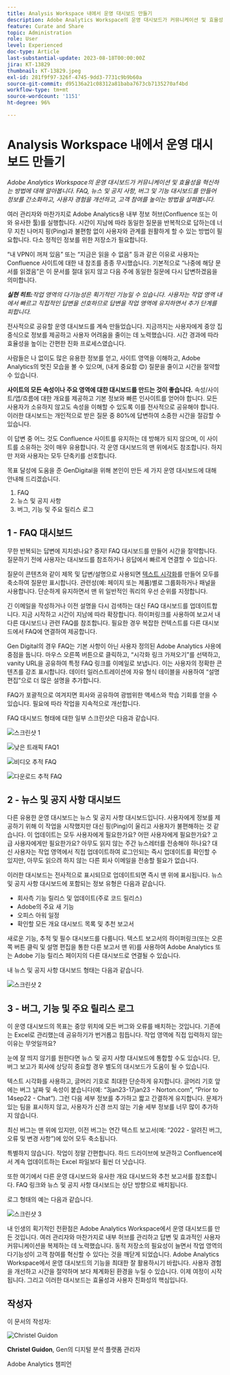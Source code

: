 ```yaml
---
title: Analysis Workspace 내에서 운영 대시보드 만들기
description: Adobe Analytics Workspace의 운영 대시보드가 커뮤니케이션 및 효율성을 혁신하는 방법에 대해 알아봅니다.
feature: Curate and Share
topic: Administration
role: User
level: Experienced
doc-type: Article
last-substantial-update: 2023-08-18T00:00:00Z
jira: KT-13829
thumbnail: KT-13829.jpeg
exl-id: 281f9f97-326f-4745-9dd3-7731c9b9b60a
source-git-commit: d95136a21c08312a81baba7673cb7135270af4bd
workflow-type: tm+mt
source-wordcount: '1151'
ht-degree: 96%

---
```


# Analysis Workspace 내에서 운영 대시보드 만들기

_Adobe Analytics Workspace의 운영 대시보드가 커뮤니케이션 및 효율성을 혁신하는 방법에 대해 알아봅니다. FAQ, 뉴스 및 공지 사항, 버그 및 기능 대시보드를 만들어 정보를 간소화하고, 사용자 경험을 개선하고, 고객 참여를 높이는 방법을 살펴봅니다._


여러 관리자와 마찬가지로 Adobe Analytics용 내부 정보 허브(Confluence 또는 이와 유사한 툴)를 실행합니다. 시간이 지남에 따라 동일한 질문을 반복적으로 답하는데 너무 지친 나머지 핑(Ping)과 불편함 없이 사용자와 관계를 원활하게 할 수 있는 방법이 필요합니다. 다소 정적인 정보를 위한 저장소가 필요합니다.

“내 VPN이 꺼져 있음” 또는 “지금은 읽을 수 없음” 등과 같은 이유로 사용자는 Confluence 사이트에 대한 내 참조를 종종 무시했습니다. 기본적으로 “나중에 해당 문서를 읽겠음”은 이 문서를 절대 읽지 않고 다음 주에 동일한 질문에 다시 답변하겠음을 의미합니다.

***실현 히트:**&#x200B;작업 영역의 다기능성은 획기적인 기능일 수 있습니다. 사용자는 작업 영역 내에서 빠르고 직접적인 답변을 선호하므로 답변을 작업 영역에 유지하면서 추가 단계를 피합니다.*

전사적으로 공유할 운영 대시보드를 계속 만들었습니다. 지금까지는 사용자에게 중앙 집중식으로 정보를 제공하고 사용자 어려움을 줄이는 데 노력했습니다. 시간 경과에 따라 효율성을 높이는 간편한 진화 프로세스였습니다.

사람들은 나 없이도 많은 유용한 정보를 얻고, 사이트 영역을 이해하고, Adobe Analytics의 멋진 모습을 볼 수 있으며, (내게 중요함 😊) 질문을 줄이고 시간을 절약할 수 있습니다.

**사이트의 모든 속성이나 주요 영역에 대한 대시보드를 만드는 것이 좋습니다.** 속성/사이트/앱/흐름에 대한 개요를 제공하고 기본 정보와 빠른 인사이트를 얻어야 합니다. 모든 사용자가 소유하지 않고도 속성을 이해할 수 있도록 이를 전사적으로 공유해야 합니다. 이러한 대시보드는 개인적으로 받은 질문 중 80%에 답변하여 소중한 시간을 절감할 수 있습니다.

이 답변 중 어느 것도 Confluence 사이트를 유지하는 데 방해가 되지 않으며, 이 사이트를 소유하는 것이 매우 유용합니다. 각 운영 대시보드의 맨 위에서도 참조합니다. 하지만 저와 사용자는 모두 단축키를 선호합니다.

목표 달성에 도움을 준 GenDigital을 위해 본인이 만든 세 가지 운영 대시보드에 대해 안내해 드리겠습니다.

1. FAQ
1. 뉴스 및 공지 사항
1. 버그, 기능 및 주요 릴리스 로그


## 1 - FAQ 대시보드

무한 반복되는 답변에 지치셨나요? 중지! FAQ 대시보드를 만들어 시간을 절약합니다. 질문하기 전에 사용자는 대시보드를 참조하거나 응답에서 빠르게 연결할 수 있습니다.

질문이 콘텐츠와 같이 제목 및 답변/설명으로 사용되면 [텍스트 시각화](https://experienceleague.adobe.com/docs/analytics/analyze/analysis-workspace/visualizations/text.html)를 만들어 모두를 축소하여 질문만 표시합니다. 관련성(예: 페이지 또는 제품)별로 그룹화하거나 패널을 사용합니다. 단순하게 유지하면서 맨 위 일반적인 쿼리의 우선 순위를 지정합니다.

긴 이메일을 작성하거나 이전 설명을 다시 검색하는 대신 FAQ 대시보드를 업데이트합니다. 지금 시작하고 시간이 지남에 따라 확장합니다. 하이퍼링크를 사용하여 보고서 내 다른 대시보드나 관련 FAQ를 참조합니다. 필요한 경우 복잡한 컨텍스트를 다른 대시보드에서 FAQ에 연결하여 제공합니다.

Gen Digital의 경우 FAQ는 기본 사항이 아닌 사용자 정의된 Adobe Analytics 사용에 중점을 둡니다. 마우스 오른쪽 버튼으로 클릭하고, “시각화 링크 가져오기”를 선택하고, vanity URL을 공유하여 특정 FAQ 링크를 이메일로 보냅니다. 이는 사용자의 정확한 콘텐츠를 강조 표시합니다. 데이터 일러스트레이션에 자유 형식 테이블을 사용하여 “설명 편집”으로 더 많은 설명을 추가합니다.

FAQ가 포괄적으로 여겨지면 회사와 공유하여 광범위한 액세스와 학습 기회를 얻을 수 있습니다. 필요에 따라 작업을 지속적으로 개선합니다.

FAQ 대시보드 형태에 대한 일부 스크린샷은 다음과 같습니다.

![스크린샷 1](assets/screenshot-1_v2.png)

![낮은 트래픽 FAQ1](assets/low-traffic-faq.png)

![비디오 추적 FAQ](assets/track-video-faq.png)

![다운로드 추적 FAQ](assets/track-downloads-faq.png)

## 2 - 뉴스 및 공지 사항 대시보드

다른 유용한 운영 대시보드는 뉴스 및 공지 사항 대시보드입니다. 사용자에게 정보를 제공하기 위해 이 작업을 시작했지만 대신 핑(Ping)이 울리고 사용자가 불편해하는 것 같습니다. 이 업데이트는 모두 사용자에게 필요한가요? 어떤 사용자에게 필요한가요? 고급 사용자에게만 필요한가요? 아무도 읽지 않는 주간 뉴스레터를 전송해야 하나요? 대신 사용자는 작업 영역에서 직접 업데이트하여 로그인되는 즉시 업데이트를 확인할 수 있지만, 아무도 읽으려 하지 않는 다른 회사 이메일을 전송할 필요가 없습니다.

이러한 대시보드는 전사적으로 표시되므로 업데이트되면 즉시 맨 위에 표시됩니다. 뉴스 및 공지 사항 대시보드에 포함되는 정보 유형은 다음과 같습니다.

- 회사측 기능 릴리스 및 업데이트(주로 코드 릴리스)
- Adobe의 주요 새 기능
- 오피스 아워 일정
- 확인할 모든 개요 대시보드 목록 및 추천 보고서

새로운 기능, 추적 및 필수 대시보드를 다룹니다. 텍스트 보고서의 하이퍼링크(또는 오른쪽 버튼 클릭 및 설명 편집을 통한 다른 보고서 맨 위)를 사용하여 Adobe Analytics 또는 Adobe 기능 릴리스 페이지의 다른 대시보드로 연결될 수 있습니다.

내 뉴스 및 공지 사항 대시보드 형태는 다음과 같습니다.

![스크린샷 2](assets/screenshot-2.png)

## 3 - 버그, 기능 및 주요 릴리스 로그

이 운영 대시보드의 목표는 중앙 위치에 모든 버그와 오류를 배치하는 것입니다. 기존에는 Excel로 관리했는데 공유하기가 번거롭고 힘듭니다. 작업 영역에 직접 입력하지 않는 이유는 무엇일까요?

눈에 잘 띄지 않기를 원한다면 뉴스 및 공지 사항 대시보드에 통합할 수도 있습니다. 단, 버그 보고가 회사에 상당히 중요할 경우 별도의 대시보드가 도움이 될 수 있습니다.

텍스트 시각화를 사용하고, 글머리 기호로 최대한 단순하게 유지합니다. 글머리 기호 앞에는 버그 날짜 및 속성이 붙습니다(예: “3jan23-17jan23 - Norton.com”, “Prior to 14sep22 - Chat”). 그런 다음 세부 정보를 추가하고 짧고 간결하게 유지합니다. 문제가 있는 팀을 표시하지 않고, 사용자가 신경 쓰지 않는 기술 세부 정보를 너무 많이 추가하지 않습니다.

최신 버그는 맨 위에 있지만, 이전 버그는 연간 텍스트 보고서(예: “2022 - 알려진 버그, 오류 및 변경 사항”)에 있어 모두 축소됩니다.

특별하지 않습니다. 작업이 정말 간편합니다. 하드 드라이브에 보관하고 Confluence에서 계속 업데이트하는 Excel 파일보다 휠씬 더 낫습니다.

또한 여기에서 다른 운영 대시보드와 유사한 개요 대시보드와 추천 보고서를 참조합니다. FAQ 링크와 뉴스 및 공지 사항 대시보드는 상단 방향으로 배치됩니다.

로그 형태의 예는 다음과 같습니다.

![스크린샷 3](assets/screenshot-3.png)

내 인생의 획기적인 전환점은 Adobe Analytics Workspace에서 운영 대시보드를 만든 것입니다. 여러 관리자와 마찬가지로 내부 허브를 관리하고 답변 및 효과적인 사용자 커뮤니케이션을 복제하는 데 노력했습니다. 동적 저장소의 필요성이 늘면서 작업 영역의 다기능성이 고객 참여를 혁신할 수 있다는 것을 깨닫게 되었습니다. Adobe Analytics Workspace에서 운영 대시보드의 기능을 최대한 잘 활용하시기 바랍니다. 사용자 경험을 개선하고 시간을 절약하며 보다 체계화된 환경을 누릴 수 있습니다. 이제 여정이 시작됩니다. 그리고 이러한 대시보드는 효율성과 사용자 친화성의 핵심입니다.

## 작성자

이 문서의 작성자:

![Christel Guidon](assets/Christel-Headshot-150.png)

**Christel Guidon**, Gen의 디지털 분석 플랫폼 관리자

Adobe Analytics 챔피언
